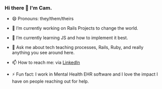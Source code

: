### Hi there 👋 I'm Cam.

- 😄 Pronouns: they/them/theirs

- 🔭 I’m currently working on Rails Projects to change the world.

- 🌱 I’m currently learning JS and how to implement it best.

- 💬 Ask me about tech teaching processes, Rails, Ruby, and really anything you see around here.

- 📫 How to reach me: via [LinkedIn](https://www.linkedin.com/in/smbenfield/)

- ⚡ Fun fact: I work in Mental Health EHR software and I love the impact I have on people reaching out for help.
